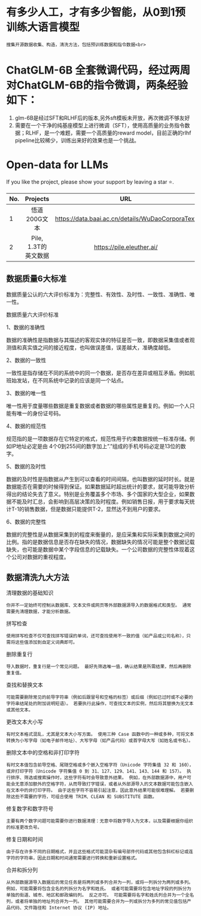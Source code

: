 # 有多少人工，才有多少智能，从0到1预训练大语言模型
    搜集开源数据收集、构造，清洗方法，包括预训练数据和指令数据<br>


# ChatGLM-6B 全套微调代码，经过两周对ChatGLM-6B的指令微调，两条经验如下：<br>
1. glm-6B是经过SFT和RLHF后的版本,另外sft模板未开放，再次微调不够友好<br>
2. 需要在一个干净的纯基座模型上进行微调（SFT），使用高质量的业务指令数据；RLHF，是一个难题，需要一个高质量的reward model，目前正确的rlhf pipeline比较稀少，训练出来好的效果也是一个挑战。<br>



# Open-data for LLMs 

 If you like the project, please show your support by leaving a star ⭐.

 | No. |Projects |                        URL                        | Comments | secret |
 |-----| :-----------:  |:-------------------------------------------------:|:--------:|:------:| 
 | 1   |悟道 200G文本 | https://data.baai.ac.cn/details/WuDaoCorporaText  |     | 不需要秘钥 |
 | 2   |Pile, 1.3T的英文数据|             https://pile.eleuther.ai/             |  需要强力清洗  | 不需要秘钥  |




## 数据质量6大标准

数据质量公认的六大评价标准为：完整性、有效性、及时性、一致性、准确性、唯一性。

数据质量六大评价标准

1、数据的准确性

数据的准确性是指数据与其描述的客观实体的特征是否一致，即数据采集值或者观测值和真实值之间的接近程度，也叫做误差值，误差越大，准确度越低。

2、数据的一致性

一致性是指存储在不同的系统中的同一个数据，是否存在差异或相互矛盾。例如航班始发站，在不同系统中记录的应该是同一个站点。

3、数据的唯一性

唯一性用于度量哪些数据是重复数据或者数据的哪些属性是重复的。例如一个人只能有唯一的身份证号码。

4、数据的规范性

规范指的是一项数据存在它特定的格式，规范性用于约束数据按统一标准存储。例如IP地址必定是由 4个0到255间的数字加上”.”组成的手机号码必定是13位的数字。

5、数据的及时性

数据的及时性是指数据从产生到可以查看的时间间隔，也叫数据的延时时长。就是数据能否在需要的时候得到保证。如果数据延时超出统计的要求，就可能导致分析得出的结论失去了意义。特别是业务覆盖多个市场、多个国家的大型企业，如果数据不能及时汇总，会影响到高层决策的及时程度。例如销售日报，用于要求每天统计T-1的销售数据，但是数据只能提供T-2，显然达不到用户的要求。

6、数据的完整性

数据的完整性是从数据采集到的程度来衡量的，是应采集和实际采集到数据之间的比例。指的是数据信息是否存在缺失的情况，数据缺失的情况可能是整个数据记载缺失，也可能是数据中某个字段信息的记载缺失。一个公司数据的完整性体现着这个公司对数据的重视程度。

## 数据清洗九大方法
   
清理数据的基础知识
```text
你并不一定始终可控制从数据库、文本文件或网页等外部数据源导入的数据格式和类型。 通常需要先清理数据，才能分析数据。 
```

拼写检查
```text
使用拼写检查不仅可查找拼写错误的单词，还可查找使用不一致的值（如产品或公司名称），只需将这些值添加到自定义词典即可。

```

删除重复行
```text
导入数据时，重复行是一个常见问题。 最好先筛选唯一值，确认结果是所需结果，然后再删除重复值。
```

查找和替换文本
```text
可能需要删除常见的前导字符串（例如后跟冒号和空格的标签）或后缀（例如已过时或不必要的字符串结尾处的附加说明短语）。 若要执行此操作，可查找文本的实例，然后将其替换为无文本或其他文本。
```
更改文本大小写
```text
有时文本格式混乱，尤其是文本大小写方面。 使用三种 Case 函数中的一种或多种，可将文本转换为小写字母（如电子邮件地址）、大写字母（如产品代码）或首字母大写（如姓名或书名）。
```
删除文本中的空格和非打印字符
```text
有时文本值包含前导空格、尾随空格或多个嵌入空格字符（Unicode 字符集值 32 和 160），或非打印字符（Unicode 字符集值 0 到 31、127、129、141、143、144 和 157）。 执行排序、筛选或搜索操作时，这些字符有时会导致意外结果。 例如，在外部数据源中，用户可能会无意添加额外的空格字符，从而导致打字错误，或者从外部源导入的文本数据可能包含嵌入在文本中的非打印字符。 由于这些字符不容易引起注意，因此意外结果可能很难理解。 若要删除这些不需要的字符，可组合使用 TRIM、CLEAN 和 SUBSTITUTE 函数。
```
修复数字和数字符号
```text
主要有两个数字问题可能需要你进行数据清理：无意中将数字导入为文本，以及需要根据你组织的标准更改负号。
```

修复日期和时间
```text
由于存在许多不同的日期格式，并且这些格式可能混杂有编号部件代码或其他包含斜杠标记或连字符的字符串，因此日期和时间通常需要进行转换和重新设置格式。
```

合并和拆分列
```text
从外部数据源导入数据后的常见任务是将两列或多列合并为一列，或将一列拆分为两列或多列。 例如，可能需要将包含全名的列拆分为名字和姓氏。 或者可能需要将包含地址字段的列拆分为单独的街道、城市、地区和邮政编码列。 反之亦可。 可能需要将名字和姓氏列合并为一个全名列，或者将单独的地址列合并为一列。 其他可能需要合并为一列或拆分为多列的常见值包括产品代码、文件路径和 Internet 协议 (IP) 地址。

```


